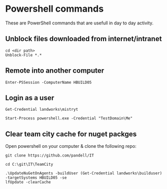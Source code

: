 # Powershell commands 
These are PowerShell commands that are usefull in day to day activity. 

## Unblock files downloaded from internet/intranet
```
cd <dir path>
Unblock-File *.*
```

## Remote into another computer 

``` 
Enter-PSSession -ComputerName HBUILD05
```

## Login as a user
```
Get-Credential landworks\mistryt
```

```
Start-Process powershell.exe -Credential "TestDomain\Me"
```

## Clear team city cache for nuget packges

Open powershell on your computer & clone the following repo:

```
git clone https://github.com/pandell/IT
```

```
cd C:\git\IT\TeamCity
```

```
.\UpdateNuGetOnAgents -buildUser (Get-Credential landworks\builduser) -targetSystems HBUILD05 -se
lfUpdate -clearCache
```
